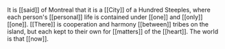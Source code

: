 It is [[said]] of Montreal that it is a [[City]] of a Hundred Steeples, where each person's [[personal]] life is contained under [[one]] and [[only]] [[one]]. [[There]] is cooperation and harmony [[between]] tribes on the island, but each kept to their own for [[matters]] of the [[heart]]. The world is that [[now]].  